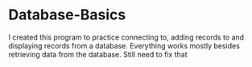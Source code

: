 # Database-Basics
I created this program to practice connecting to, adding records to and displaying records from a database. Everything works mostly besides retrieving data from the database. Still need to fix that
